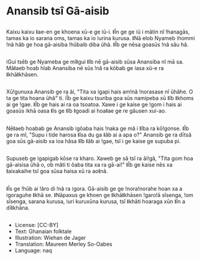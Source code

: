 # Anansib tsî Gā-aisib

##
Kaixu kaixu ǁae-en ge khoena xū-e ge ǀū-i. ǁÎn ge ge ǀū i mâtin nî ǃhanagās, tamas ka io sarana oms, tamas ka io ǀurina kurusa. ǁNā elob Nyameb ǀhommi ǃnâ hâb ge hoa gā-aisiba ǃhūbaib diba ūhâ. ǁÎb ge nēsa goasūs ǃnâ sâu hâ.

##
ǀGui tsēb ge Nyameba ge mîǁgui ǁîb nē gā-aisib sūsa Anansiba nî mā sa. Mâǁaeb hoab hîab Anansiba nē sūs ǃnâ ra kōbab ge ǀasa xū-e ra ǁkhāǁkhāsen.

##
Xūǃgunuxa Anansib ge ra âi, "Tita xa ǀgapi hais amǃnâ ǃnorasase nî ūhâhe. O ta ge tita hoana ūhâ" ti. ǀÎb ge kaixu tsuriba goa sūs namipeba xū ǁîb ǁkhoms ai ge ǃgae. ǁÎb ge hais ai ra oa tsoatoa. Xawe i ge kaise ge ǃgom i hais ai goasūs ǀkhā oasa ǁîs ge ǁîb ǁgoadi ai hoaǁae ge re gâusen xui-ao.

##
Nēǁaeb hoabab ge Anansib ǀgôaba hais ǃnaka ge mâ i ǁîba ra kōǃgonse. ǁÎb ge ra mî, "Supu i tide harosa ǁîsa du ga ǁâb ai a apa o?" Anansib ge ra dītsâ goa sūs gā-aisib xa ǀoa hâsa ǁîb ǁâb ai ǃgae, tsî i ge kaise ge supuba pi.

##
Supuseb ge ǀgapigab kōse ra kharo. Xaweb ge sâ tsî ra âiǃgâ, "Tita gom hoa gā-aisisa ūhâ o, ob mâti ti ôaba tita xa ra gā-ai!" ǁÎb ge kaise nēs xa ǁaixakaihe tsî goa sūsa haisa xū ra aoǁnâ.

##
ǁÎs ge ǃhūb ai ǃâro di ǃnâ ra ǀgora. Gā-aisib ge ge ǃnoraǃnorahe hoan xa a ǀgoraguhe ǁkhā se. ǁNāpaxus ge khoen ge ǁkhāǁkhāsen ǃgaroǃā sîsenga, ǃom sîsenga, sarana kurusa, ǀuri kuruxūna kurusa, tsî ǁkhāti hoaraga xūn ǁîn a dīǁkhāna.

##
* License: [CC-BY]
* Text: Ghanaian folktale
* Illustration: Wiehan de Jager
* Translation: Maureen Merley So-Oabes
* Language: naq
